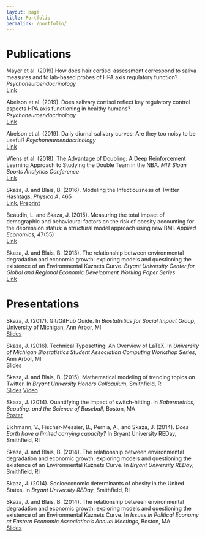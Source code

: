 ```yaml
---
layout: page
title: Portfolio
permalink: /portfolio/
---
```


# Publications

Mayer et al. (2019) How does hair cortisol assessment correspond to saliva measures and to lab-based probes of HPA axis regulatory function? *Psychoneuroendocrinology*   
[Link](https://www.researchgate.net/publication/334532237_How_does_hair_cortisol_assessment_correspond_to_saliva_measures_and_to_lab-based_probes_of_HPA_axis_regulatory_function)

Abelson et al. (2019). Does salivary cortisol reflect key regulatory control aspects HPA axis functioning in healthy humans? *Psychoneuroendocrinology*  
[Link](https://www.researchgate.net/publication/334525890_Does_salivary_cortisol_reflect_key_regulatory_control_aspects_HPA_axis_functioning_in_healthy_humans)

Abelson et al. (2019). Daily diurnal salivary curves: Are they too noisy to be useful? *Psychoneuroendocrinology*  
[Link](https://www.researchgate.net/publication/334532366_Daily_diurnal_salivary_curves_Are_they_too_noisy_to_be_useful)


Wiens et al. (2018). The Advantage of Doubling: A Deep Reinforcement Learning Approach to Studying the Double Team in the NBA. *MIT Sloan Sports Analytics Conference*  
[Link](http://www.sloansportsconference.com/wp-content/uploads/2018/02/2010.pdf)
<!--During the 2017 NBA playoffs, Celtics coach Brad Stevens was faced with a difficult decision when defending against the Cleveland Cavaliers: “Do you double and risk giving up easy shots, or stay at home and do the best you can?” It’s a tough call, but finding a good defensive strategy that effectively incorporates doubling can make all the difference in the NBA. In this paper, we analyze double teaming in the NBA, quantifying the trade-off between risk and reward. Using player trajectory data pertaining to over 643,000 possessions, we identified when the ball-handler was double teamed. Given these data and whether the defense was successful, we used deep reinforcement learning to estimate the quality of the defensive actions. We present qualitative and quantitative results summarizing our learned defensive strategy. In particular, when double teaming Kyrie Irving on the 3 point line, the learned policy suggests leaving a man on the opposite wing open upon an attack from left, and leaving a man in the paint open upon an attack from the right. Based on data from past seasons, when doubling against the Cavs, we estimate that the Indiana Pacers and the Atlanta Hawks had the most room for improvement, while the Chicago Bulls and the Golden State Warriors were playing closest to the learned strategy. Overall, the proposed framework represents a step toward a more comprehensive understanding of defensive strategies in the NBA.-->

Skaza, J. and Blais, B. (2016). Modeling the Infectiousness of Twitter Hashtags. *Physica A*, 465   
[Link](http://dx.doi.org/10.1016/j.physa.2016.08.038),
[Preprint](http://arxiv.org/abs/1603.00074)
<!--This study applies dynamical and statistical modeling techniques to quantify the proliferation and popularity of trending hashtags on Twitter. Using time-series data reflecting actual tweets in New York City and San Francisco, we present estimates for the dynamics (i.e., rates of infection and recovery) of several hundred trending hashtags using an epidemic modeling framework coupled with Bayesian Markov Chain Monte Carlo (MCMC) methods. This methodological strategy is an extension of techniques traditionally used to model the spread of infectious disease. Using SIR-type models, we demonstrate that most hashtags are marginally infectious, while very few emerge as “trending”. In doing so we illustrate that hashtags can be grouped by infectiousness, possibly providing a method for quantifying the trendiness of a topic.-->

Beaudin, L. and Skaza, J. (2015). Measuring the total impact of demographic and behavioural factors on the risk of obesity accounting for the depression status: a structural model approach using new BMI. *Applied Economics*, 47(55)  
[Link](http://www.tandfonline.com/eprint/QUuqdIWAicuGi2EeEmBF/full)
<!--Building upon previous studies that highlight considerable overlap in the influential factors of both obesity and depression, we employ a structural model to investigate the direct and indirect impacts of behavioural and demographic factors on obesity. We use new body mass index (BMI) to calculate the obesity status and find a significant relationship between an individual’s depression status and his/her obesity status. The results and simulations imply that demographic and behavioural factors can significantly influence the obesity status both directly and indirectly through their impact on depression. Therefore, this study suggests that models which do not account for these various pathways of influence are most likely misrepresenting the impact of these factors on obesity.-->

Skaza, J. and Blais, B. (2013). The relationship between environmental degradation and
economic growth: exploring models and questioning the existence of an Environmental Kuznets
Curve. *Bryant University Center for Global and Regional Economic Development Working Paper
Series*  
[Link](http://papers.ssrn.com/sol3/papers.cfm?abstract_id=2346173)
<!--In this paper, we explore a variety of models attempting to explain the pollution-income relationship (PIR). There has been much literature addressing the notion of an environmental Kuznets curve (EKC). Many researchers find an EKC relationship for certain pollutants, while others do not find evidence of an EKC relationship. There is also literature formally critiquing the EKC. We employ cross-sectional, panel, and time-series analysis to add insight into the relationship between economic growth and environmental degradation, a research area that is far from consensual and that has practical implications. We ultimately find that the clearest case of an EKC effect in our study arises in the analysis of organic water pollution, while there is modest evidence suggesting an EKC effect with regard to CO<sub>2</sub>, NO, and methane. We also present ample evidence suggesting an anti-EKC effect for PM10. Our analysis causes us to question the existence of an EKC effect throughout the environment in general.-->

# Presentations

<!--Bryant 10 tips for graduating seniors and Double Teaming-->

Skaza, J. (2017). Git/GitHub Guide. In *Biostatistics for Social Impact Group*, University of Michigan, Ann Arbor, MI   
[Slides](/assets/git-slash-github.pdf)

Skaza, J. (2016). Technical Typesetting: An Overview of LaTeX. In *University of Michigan Biostatistics Student Association Computing Workshop Series*, Ann Arbor, MI  
[Slides](/assets/technical-typesetting.pdf)

Skaza, J. and Blais, B. (2015). Mathematical modeling of trending topics on Twitter. In *Bryant University Honors Colloquium*, Smithfield, RI  
[Slides](/assets/twitter-modeling.pdf)
<a href="https://www.youtube.com/watch?v=4jsj-F8uP1E">Video</a>

Skaza, J. (2014). Quantifying the impact of switch-hitting. In *Sabermetrics, Scouting, and the Science of Baseball*, Boston, MA  
[Poster](/assets/quantifying-switch-hitting.pdf)

Eichmann, V., Fischer-Messier, B., Pernia, A., and Skaza, J. (2014). *Does Earth have a limited carrying capacity?* In Bryant University REDay, Smithfield, RI

Skaza, J. and Blais, B. (2014). The relationship between environmental degradation and
economic growth: exploring models and questioning the existence of an Environmental Kuznets
Curve. In *Bryant University REDay*, Smithfield, RI

Skaza, J. (2014). Socioeconomic determinants of obesity in the United States. In *Bryant University REDay*, Smithfield, RI

Skaza, J. and Blais, B. (2014). The relationship between environmental degradation and
economic growth: exploring models and questioning the existence of an Environmental Kuznets
Curve. In *Issues in Political Economy at Eastern Economic Association’s Annual Meetings*, Boston, MA  
[Slides](/assets/kuznets.pdf)

<!--# Projects

<span style="font-size:150%">[Sports Viz App](https://jskaza.shinyapps.io/sports-viz-app/)</span>

> A [Shiny](http://shiny.rstudio.com/) app for visualizing select sports data. Visit the [GitHub repository](https://github.com/jskaza/shiny-sports-app).-->
